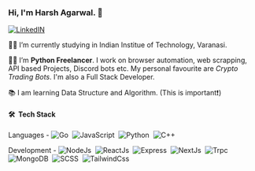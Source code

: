 ### Hi, I'm Harsh Agarwal. 👋

 [![LinkedIN](https://img.shields.io/badge/LinkedIn-0077B5?style=for-the-badge&logo=linkedin&logoColor=white)](https://www.linkedin.com/in/harsh-agarwal-3a732520a/)
 
:man_student: I’m currently studying in Indian Institue of Technology, Varanasi.

:man_technologist: I’m <b>Python Freelancer</b>. I work on browser automation, web scrapping, API based Projects, Discord bots etc. My personal favourite are <i>Crypto Trading Bots</i>. I'm also a Full Stack Developer. 

:books: I am learning Data Structure and Algorithm. (This is important:exclamation:)


#### 🛠 &nbsp;Tech Stack

Languages -
![Go](https://img.shields.io/badge/-Go-05122A?style=flat&logo=go)&nbsp; ![JavaScript](https://img.shields.io/badge/-JavaScript-05122A?style=flat&logo=javascript)&nbsp;
![Python](https://img.shields.io/badge/-Python-05122A?style=flat&logo=python)&nbsp; ![C++](https://img.shields.io/badge/-C++-05122A?style=flat&logo=C%2B%2B&logoColor=00599C)&nbsp;

Development -
![NodeJs](https://img.shields.io/badge/-NodeJs-05122A?style=flat&logo=NODE.JS)&nbsp; ![ReactJs](https://img.shields.io/badge/-ReactJS-05122A?style=flat&logo=React)&nbsp; ![Express](https://img.shields.io/badge/-Express%20JS-05122A?style=flat&logo=express&logoColor=1572B6)&nbsp; ![NextJs](https://img.shields.io/badge/-NextJs-05122A?style=flat&logo=Next.JS)&nbsp; ![Trpc](https://img.shields.io/badge/-TRPC-05122A?style=flat&logo=trpc)&nbsp; ![MongoDB](https://img.shields.io/badge/-MongoDB-05122A?style=flat&logo=mongodb&logoColor=1572B6)&nbsp; ![SCSS](https://img.shields.io/badge/-SCSS-05122A?style=flat&logo=Sass&logoColor=1572B6)&nbsp; ![TailwindCss](https://img.shields.io/badge/-Tailwindcss-05122A?style=flat&logo=tailwindcss)&nbsp;


